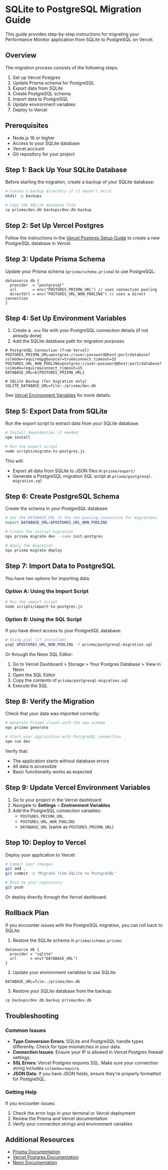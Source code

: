 # SQLite to PostgreSQL Migration Guide

This guide provides step-by-step instructions for migrating your Performance Monitor application from SQLite to PostgreSQL on Vercel.

## Overview

The migration process consists of the following steps:

1. Set up Vercel Postgres
2. Update Prisma schema for PostgreSQL
3. Export data from SQLite
4. Create PostgreSQL schema
5. Import data to PostgreSQL
6. Update environment variables
7. Deploy to Vercel

## Prerequisites

- Node.js 16 or higher
- Access to your SQLite database
- Vercel account
- Git repository for your project

## Step 1: Back Up Your SQLite Database

Before starting the migration, create a backup of your SQLite database:

```bash
# Create a backup directory if it doesn't exist
mkdir -p backups

# Copy the SQLite database file
cp prisma/dev.db backups/dev.db.backup
```

## Step 2: Set Up Vercel Postgres

Follow the instructions in the [Vercel Postgres Setup Guide](VERCEL_POSTGRES_SETUP.md) to create a new PostgreSQL database in Vercel.

## Step 3: Update Prisma Schema

Update your Prisma schema (`prisma/schema.prisma`) to use PostgreSQL:

```prisma
datasource db {
  provider  = "postgresql"
  url       = env("POSTGRES_PRISMA_URL") // uses connection pooling
  directUrl = env("POSTGRES_URL_NON_POOLING") // uses a direct connection
}
```

## Step 4: Set Up Environment Variables

1. Create a `.env` file with your PostgreSQL connection details (if not already done)
2. Add the SQLite database path for migration purposes

```
# PostgreSQL Connection (from Vercel)
POSTGRES_PRISMA_URL=postgres://user:password@host:port/database?sslmode=require&pgbouncer=true&connect_timeout=15
POSTGRES_URL_NON_POOLING=postgres://user:password@host:port/database?sslmode=require&connect_timeout=15
DATABASE_URL=${POSTGRES_PRISMA_URL}

# SQLite Backup (for migration only)
SQLITE_DATABASE_URL=file:./prisma/dev.db
```

See [Vercel Environment Variables](VERCEL_ENV_VARIABLES.md) for more details.

## Step 5: Export Data from SQLite

Run the export script to extract data from your SQLite database:

```bash
# Install dependencies if needed
npm install

# Run the export script
node scripts/migrate-to-postgres.js
```

This will:
- Export all data from SQLite to JSON files in `prisma/export/`
- Generate a PostgreSQL migration SQL script at `prisma/postgresql-migration.sql`

## Step 6: Create PostgreSQL Schema

Create the schema in your PostgreSQL database:

```bash
# Set the DATABASE_URL to the non-pooling connection for migrations
export DATABASE_URL=$POSTGRES_URL_NON_POOLING

# Create the initial migration
npx prisma migrate dev --name init-postgres

# Apply the migration
npx prisma migrate deploy
```

## Step 7: Import Data to PostgreSQL

You have two options for importing data:

### Option A: Using the Import Script

```bash
# Run the import script
node scripts/import-to-postgres.js
```

### Option B: Using the SQL Script

If you have direct access to your PostgreSQL database:

```bash
# Using psql (if installed)
psql $POSTGRES_URL_NON_POOLING -f prisma/postgresql-migration.sql
```

Or through the Neon SQL Editor:
1. Go to Vercel Dashboard > Storage > Your Postgres Database > View in Neon
2. Open the SQL Editor
3. Copy the contents of `prisma/postgresql-migration.sql`
4. Execute the SQL

## Step 8: Verify the Migration

Check that your data was imported correctly:

```bash
# Generate Prisma client with the new schema
npx prisma generate

# Start your application with PostgreSQL connection
npm run dev
```

Verify that:
- The application starts without database errors
- All data is accessible
- Basic functionality works as expected

## Step 9: Update Vercel Environment Variables

1. Go to your project in the Vercel dashboard
2. Navigate to **Settings** > **Environment Variables**
3. Add the PostgreSQL connection variables:
   - `POSTGRES_PRISMA_URL`
   - `POSTGRES_URL_NON_POOLING`
   - `DATABASE_URL` (same as `POSTGRES_PRISMA_URL`)

## Step 10: Deploy to Vercel

Deploy your application to Vercel:

```bash
# Commit your changes
git add .
git commit -m "Migrate from SQLite to PostgreSQL"

# Push to your repository
git push
```

Or deploy directly through the Vercel dashboard.

## Rollback Plan

If you encounter issues with the PostgreSQL migration, you can roll back to SQLite:

1. Restore the SQLite schema in `prisma/schema.prisma`:
```prisma
datasource db {
  provider = "sqlite"
  url      = env("DATABASE_URL")
}
```

2. Update your environment variables to use SQLite:
```
DATABASE_URL=file:./prisma/dev.db
```

3. Restore your SQLite database from the backup:
```bash
cp backups/dev.db.backup prisma/dev.db
```

## Troubleshooting

### Common Issues

- **Type Conversion Errors**: SQLite and PostgreSQL handle types differently. Check for type mismatches in your data.
- **Connection Issues**: Ensure your IP is allowed in Vercel Postgres firewall settings.
- **SSL Errors**: Vercel Postgres requires SSL. Make sure your connection string includes `sslmode=require`.
- **JSON Data**: If you have JSON fields, ensure they're properly formatted for PostgreSQL.

### Getting Help

If you encounter issues:
1. Check the error logs in your terminal or Vercel deployment
2. Review the Prisma and Vercel documentation
3. Verify your connection strings and environment variables

## Additional Resources

- [Prisma Documentation](https://www.prisma.io/docs/)
- [Vercel Postgres Documentation](https://vercel.com/docs/storage/vercel-postgres)
- [Neon Documentation](https://neon.tech/docs/)
